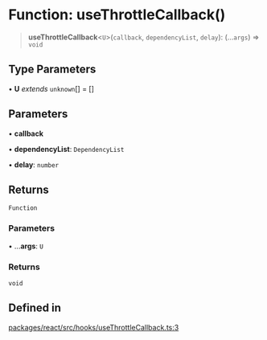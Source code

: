 # Function: useThrottleCallback()

> **useThrottleCallback**\<`U`\>(`callback`, `dependencyList`, `delay`): (...`args`) => `void`

## Type Parameters

• **U** *extends* `unknown`[] = []

## Parameters

• **callback**

• **dependencyList**: `DependencyList`

• **delay**: `number`

## Returns

`Function`

### Parameters

• ...**args**: `U`

### Returns

`void`

## Defined in

[packages/react/src/hooks/useThrottleCallback.ts:3](https://github.com/mbti-nf-team/frontend-libraries/blob/808e2257613043e0b3668dbe433b6914a17272db/packages/react/src/hooks/useThrottleCallback.ts#L3)
